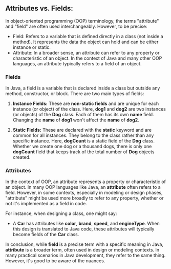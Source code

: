 

## Attributes vs. Fields:

In object-oriented programming (OOP) terminology, the terms "attribute" and "field" are often used interchangeably.
However, to be precise:
* Field: Refers to a variable that is defined directly in a class (not inside a method).
It represents the data the object can hold and can be either instance or static.
* Attribute: In a broader sense, an attribute can refer to any property or characteristic of an object.
In the context of Java and many other OOP languages, an attribute typically refers to a field of an object.

### Fields
In Java, a field is a variable that is declared inside a class but outside any method, constructor, or block.
There are two main types of fields:
1. **Instance Fields:** These are **non-static fields** and are unique for each instance (or object) of the class.
	Here, **dog1** and **dog2** are two instances (or objects) of the **Dog** class. Each of them has its own **name** field.
	Changing the **name** of **dog1** won't affect the **name** of **dog2**.
	
2. **Static Fields:** These are declared with the **static** keyword and are common for all instances.
	They belong to the class rather than any specific instance.
	Here, **dogCount** is a static field of the **Dog** class. Whether we create one dog or a thousand dogs,
	there is only one **dogCount** field that keeps track of the total number of **Dog** objects created.
	
### Attributes
In the context of OOP, an attribute represents a property or characteristic of an object.
In many OOP languages like Java, an **attribute** often refers to a field. However, in some contexts,
especially in modeling or design phases, "attribute" might be used more broadly to refer to any property,
whether or not it's implemented as a field in code.

For instance, when designing a class, one might say:
* A **Car** has attributes like **color**, **brand**, **speed**, and **engineType**.
When this design is translated to Java code, these attributes will typically become fields of the **Car** class.


In conclusion, while **field** is a precise term with a specific meaning in Java, **attribute** is a broader term,
often used in design or modeling contexts. In many practical scenarios in Java development,
they refer to the same thing. However, it's good to be aware of the nuances.